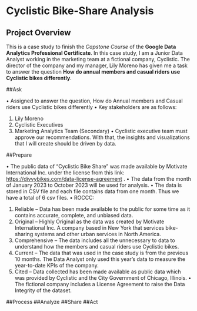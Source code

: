 # Cyclistic Bike-Share Analysis 

## Project Overview

This is a case study to finish the *Capstone Course* of the **Google Data Analytics Professional Certificate**. In this case study, I am a Junior Data Analyst working in the marketing team at a fictional company, Cyclistic. The director of the company and my manager, Lily Moreno has given me a task to answer the question **How do annual members and casual riders use Cyclistic bikes differently**. 

##Ask

•	Assigned to answer the question, How do Annual members and Casual riders use Cyclistic bikes differently
•	Key stakeholders are as follows:
1.	Lily Moreno
2.	Cyclistic Executives
3.	Marketing Analytics Team (Secondary)
•	Cyclistic executive team must approve our recommendations. With that, the insights and visualizations that I will create should be driven by data.


##Prepare

•	The public data of “Cyclistic Bike Share” was made available by Motivate International Inc. under the license from this link: https://divvybikes.com/data-license-agreement .
•	The data from the month of January 2023 to October 2023 will be used for analysis.
•	The data is stored in CSV file and each file contains data from one month. Thus we have a total of 6 csv files.
•	ROCCC:
1.	Reliable – Data has been made available to the public for some time as it contains accurate, complete, and unbiased data.
2.	Original – Highly Original as the data was created by Motivate International Inc. A company based in New York that services bike-sharing systems and other urban services in North America.
3.	Comprehensive – The data includes all the unnecessary to data to understand how the members and casual riders use Cyclistic bikes.
4.	Current – The data that was used in the case study is from the previous 10 months. The Data Analyst only used this year’s data to measure the year-to-date KPIs of the company.
5.	Cited – Data collected has been made available as public data which was provided by Cyclistic and the City Government of Chicago, Illinois.
•	The fictional company includes a License Agreement to raise the Data Integrity of the dataset.

##Process
##Analyze
##Share
##Act

